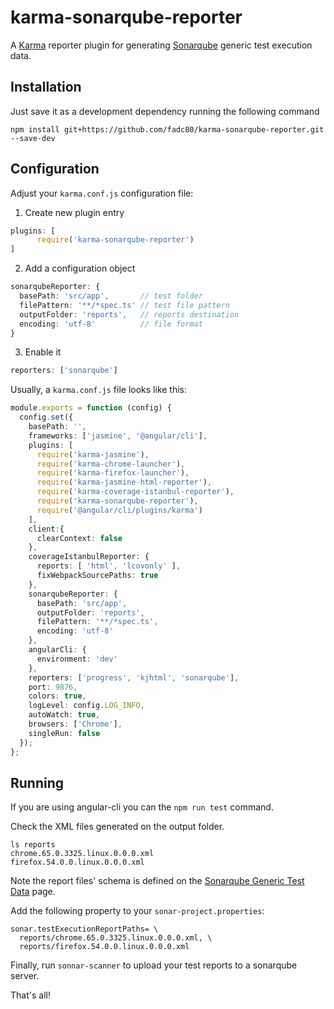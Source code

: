 # karma-sonarqube-reporter
A [Karma][1] reporter plugin for generating [Sonarqube][2] generic test execution data.

## Installation

Just save it as a development dependency running the following command

`npm install git+https://github.com/fadc80/karma-sonarqube-reporter.git --save-dev`

## Configuration

Adjust your `karma.conf.js` configuration file: 

1. Create new plugin entry

```typescript
plugins: [
      require('karma-sonarqube-reporter')
]
```

2. Add a configuration object

```typescript
sonarqubeReporter: {
  basePath: 'src/app',       // test folder 
  filePattern: '**/*spec.ts' // test file pattern
  outputFolder: 'reports',   // reports destination
  encoding: 'utf-8'          // file format
}
```

3. Enable it

```typescript
reporters: ['sonarqube']
```

Usually, a `karma.conf.js` file looks like this:

```typescript
module.exports = function (config) {
  config.set({
    basePath: '',
    frameworks: ['jasmine', '@angular/cli'],
    plugins: [
      require('karma-jasmine'),
      require('karma-chrome-launcher'),
      require('karma-firefox-launcher'),
      require('karma-jasmine-html-reporter'),
      require('karma-coverage-istanbul-reporter'),
      require('karma-sonarqube-reporter'),
      require('@angular/cli/plugins/karma')
    ],
    client:{
      clearContext: false
    },
    coverageIstanbulReporter: {
      reports: [ 'html', 'lcovonly' ],
      fixWebpackSourcePaths: true
    },
    sonarqubeReporter: {
      basePath: 'src/app',
      outputFolder: 'reports',
      filePattern: '**/*spec.ts',
      encoding: 'utf-8'
    },
    angularCli: {
      environment: 'dev'
    },
    reporters: ['progress', 'kjhtml', 'sonarqube'],
    port: 9876,
    colors: true,
    logLevel: config.LOG_INFO,
    autoWatch: true,
    browsers: ['Chrome'],
    singleRun: false
  });
};
```

## Running

If you are using angular-cli you can the `npm run test` command.

Check the XML files generated on the output folder.

```command
ls reports
chrome.65.0.3325.linux.0.0.0.xml
firefox.54.0.0.linux.0.0.0.xml
```

Note the report files' schema is defined on the [Sonarqube Generic Test Data][3] page.

Add the following property to your `sonar-project.properties`: 

```
sonar.testExecutionReportPaths= \
  reports/chrome.65.0.3325.linux.0.0.0.xml, \
  reports/firefox.54.0.0.linux.0.0.0.xml
```

Finally, run `sonnar-scanner` to upload your test reports to a sonarqube server.
  
That's all!

[1]: https://karma-runner.github.io/2.0/index.html
[2]: https://www.sonarqube.org/
[3]: https://docs.sonarqube.org/display/SONAR/Generic+Test+Data#GenericTestData-GenericExecution
